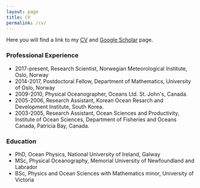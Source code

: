 ```yaml
---
layout: page
title: CV
permalink: /cv/
---
```


Here you will find a link to my [CV](GJSutherland_CV.pdf) and [Google Scholar](https://scholar.google.no/citations?user=ChCG72gAAAAJ&hl=en) page. 

### Professional Experience
* 2017-present,  Research Scientist, Norwegian Meteorological Institute, Oslo, Norway
* 2014-2017,  Postdoctoral Fellow, Department of Mathematics, University of Oslo, Norway 
* 2009-2010,  Physical Oceanographer, Oceans Ltd. St. John's, Canada. 
* 2005-2006,  Research Assistant, Korean Ocean Resarch and Development Institute, South Korea.
* 2003-2005, Research Assistant, Ocean Sciences and Productivity, Institute of Ocean Sciences, Department of Fisheries and Oceans Canada, Patricia Bay, Canada.

### Education
* PhD, Ocean Physics, National University of Ireland, Galway
* MSc, Physical Oceanography, Memorial University of Newfoundland and Labrador
* BSc, Physics and Ocean Sciences with Mathematics minor, University of Victoria
